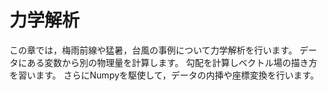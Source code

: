 # 力学解析

この章では，梅雨前線や猛暑，台風の事例について力学解析を行います。
データにある変数から別の物理量を計算します。
勾配を計算しベクトル場の描き方を習います。
さらにNumpyを駆使して，データの内挿や座標変換を行います。
